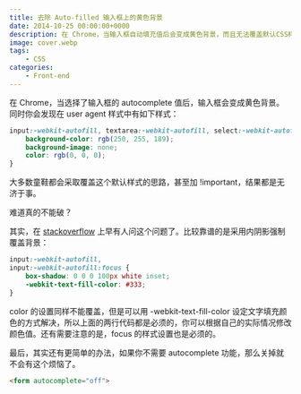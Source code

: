 ```yaml
---
title: 去除 Auto-filled 输入框上的黄色背景
date: 2014-10-25 00:00:00+0000
description: 在 Chrome，当输入框自动填充值后会变成黄色背景，而且无法覆盖默认CSS样式
image: cover.webp
tags: 
    - CSS
categories:
    - Front-end
---
```


在 Chrome，当选择了输入框的 autocomplete 值后，输入框会变成黄色背景。同时你会发现在 user agent 样式中有如下样式：

```css
input:-webkit-autofill, textarea:-webkit-autofill, select:-webkit-autofill {
    background-color: rgb(250, 255, 189);
    background-image: none;
    color: rgb(0, 0, 0);
}
```

大多数童鞋都会采取覆盖这个默认样式的思路，甚至加 !important，结果都是无济于事。

难道真的不能破？

其实，在 [stackoverflow](http://stackoverflow.com/questions/2338102/override-browser-form-filling-and-input-highlighting-with-html-css) 上早有人问这个问题了。比较靠谱的是采用内阴影强制覆盖背景：

```css
input:-webkit-autofill,
input:-webkit-autofill:focus {
    box-shadow: 0 0 0 100px white inset;
    -webkit-text-fill-color: #333;
}
```

color 的设置同样不能覆盖，但是可以用 -webkit-text-fill-color 设定文字填充颜色的方式解决，所以上面的两行代码都是必须的，你可以根据自己的实际情况修改颜色值。还有需要注意的是，focus 的样式设置也是必须的。

最后，其实还有更简单的办法，如果你不需要 autocomplete 功能，那么关掉就不会有这个烦恼了。

```html
<form autocomplete="off">
```
  